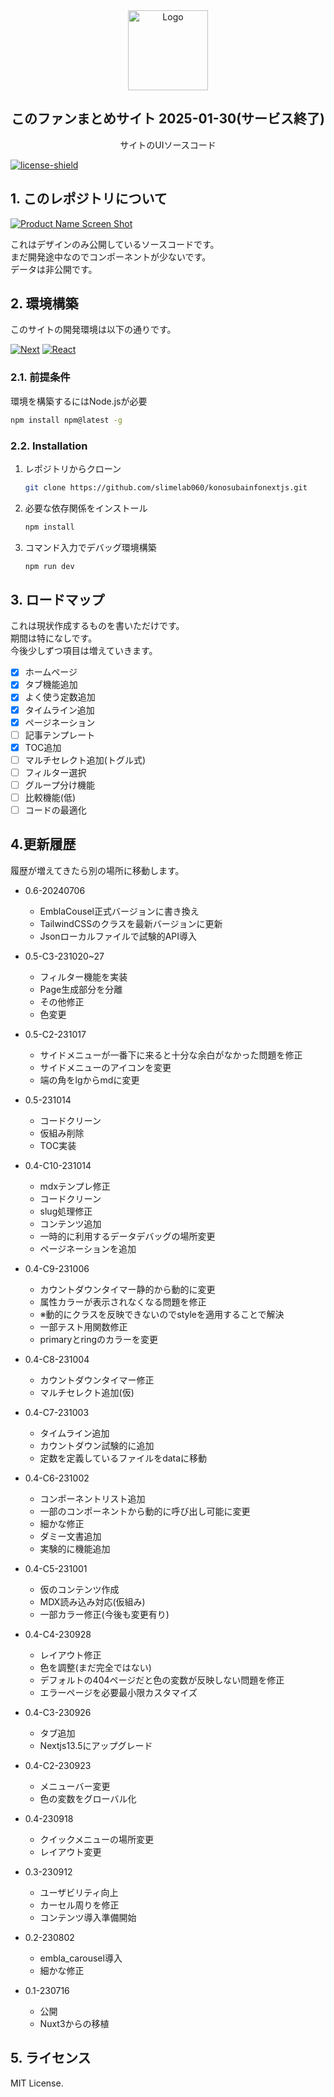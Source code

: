 <!-- PROJECT LOGO -->
<div align="center">
  <a href="https://github.com/slimelab060/konosubainfonextjs">
    <img src="doc/images/logo.png" alt="Logo" width="128" height="128">
  </a>

<h2 align="center">このファンまとめサイト 2025-01-30(サービス終了)</h2>

  <p align="center">
    サイトのUIソースコード
  </p>
</div>

[![license-shield][license-shield]][license-url]  

## 1. このレポジトリについて

[![Product Name Screen Shot][product-screenshot]](https://example.com)

これはデザインのみ公開しているソースコードです。  
まだ開発途中なのでコンポーネントが少ないです。  
データは非公開です。

## 2. 環境構築

このサイトの開発環境は以下の通りです。  

[![Next][Next.js]][Next-url]
[![React][React.js]][React-url]

### 2.1. 前提条件

環境を構築するにはNode.jsが必要

  ```sh
  npm install npm@latest -g
  ```

### 2.2. Installation

1. レポジトリからクローン

   ```sh
   git clone https://github.com/slimelab060/konosubainfonextjs.git
   ```

2. 必要な依存関係をインストール

   ```sh
   npm install
   ```

3. コマンド入力でデバッグ環境構築

   ```sh
   npm run dev
   ```

## 3. ロードマップ

これは現状作成するものを書いただけです。  
期間は特になしです。  
今後少しずつ項目は増えていきます。

- [x] ホームページ
- [x] タブ機能追加
- [x] よく使う定数追加
- [x] タイムライン追加
- [x] ページネーション
- [ ] 記事テンプレート
- [x] TOC追加
- [ ] マルチセレクト追加(トグル式)
- [ ] フィルター選択
- [ ] グループ分け機能
- [ ] 比較機能(低)
- [ ] コードの最適化

## 4.更新履歴

  履歴が増えてきたら別の場所に移動します。  

- 0.6-20240706
  - EmblaCousel正式バージョンに書き換え
  - TailwindCSSのクラスを最新バージョンに更新
  - Jsonローカルファイルで試験的API導入

- 0.5-C3-231020~27
  - フィルター機能を実装
  - Page生成部分を分離
  - その他修正
  - 色変更

- 0.5-C2-231017
  - サイドメニューが一番下に来ると十分な余白がなかった問題を修正
  - サイドメニューのアイコンを変更
  - 端の角をlgからmdに変更

- 0.5-231014
  - コードクリーン
  - 仮組み削除
  - TOC実装

- 0.4-C10-231014
  - mdxテンプレ修正
  - コードクリーン
  - slug処理修正
  - コンテンツ追加
  - 一時的に利用するデータデバッグの場所変更
  - ページネーションを追加

- 0.4-C9-231006
  - カウントダウンタイマー静的から動的に変更
  - 属性カラーが表示されなくなる問題を修正
  - ※動的にクラスを反映できないのでstyleを適用することで解決
  - 一部テスト用関数修正
  - primaryとringのカラーを変更

- 0.4-C8-231004
  - カウントダウンタイマー修正
  - マルチセレクト追加(仮)

- 0.4-C7-231003
  - タイムライン追加
  - カウントダウン試験的に追加
  - 定数を定義しているファイルをdataに移動

- 0.4-C6-231002
  - コンポーネントリスト追加
  - 一部のコンポーネントから動的に呼び出し可能に変更
  - 細かな修正
  - ダミー文書追加
  - 実験的に機能追加

- 0.4-C5-231001
  - 仮のコンテンツ作成
  - MDX読み込み対応(仮組み)
  - 一部カラー修正(今後も変更有り)

- 0.4-C4-230928
  - レイアウト修正
  - 色を調整(まだ完全ではない)
  - デフォルトの404ページだと色の変数が反映しない問題を修正
  - エラーページを必要最小限カスタマイズ

- 0.4-C3-230926
  - タブ追加
  - Nextjs13.5にアップグレード

- 0.4-C2-230923
  - メニューバー変更
  - 色の変数をグローバル化

- 0.4-230918
  - クイックメニューの場所変更
  - レイアウト変更

- 0.3-230912
  - ユーザビリティ向上
  - カーセル周りを修正
  - コンテンツ導入準備開始

- 0.2-230802
  - embla_carousel導入
  - 細かな修正

- 0.1-230716
  - 公開
  - Nuxt3からの移植

## 5. ライセンス

 MIT License.

<!-- MARKDOWN LINKS & IMAGES -->
<!-- https://www.markdownguide.org/basic-syntax/#reference-style-links -->
[license-shield]: https://img.shields.io/github/license/slimelab060/konosubainfonextjs.svg?style=for-the-badge
[license-url]: https://github.com/slimelab060/konosubainfonextjs/blob/main/LICENSE
[product-screenshot]: doc/images/product.png
[Next.js]: https://img.shields.io/badge/next.js-000000?style=for-the-badge&logo=nextdotjs&logoColor=white
[Next-url]: https://nextjs.org/
[React.js]: https://img.shields.io/badge/React-20232A?style=for-the-badge&logo=react&logoColor=61DAFB
[React-url]: https://reactjs.org/
